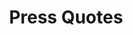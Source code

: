 ---
title: "Press Quotes"
PressQoutesData: [
    {
        icon: 'https://2hrmp9bzmmx3f0xil1wyssgx-wpengine.netdna-ssl.com/wp-content/uploads/2021/05/GQ.svg',
        title: '“Like facetiming your favorite sales associate”',
    },
    {
        icon: 'https://2hrmp9bzmmx3f0xil1wyssgx-wpengine.netdna-ssl.com/wp-content/uploads/2021/05/WWD.svg',
        title: '“Hero ‘humanizes’ online shopping”',
    },
    {
        icon: 'https://2hrmp9bzmmx3f0xil1wyssgx-wpengine.netdna-ssl.com/wp-content/uploads/2021/05/SourcingJournal.svg',
        title: '“Shoppers are 21x more likely to buy through Hero"',
    }
] 
path: "/news/press-qoutes"
---